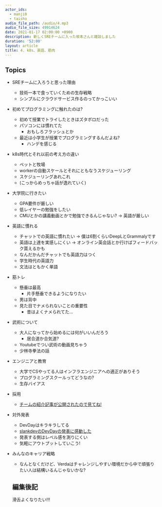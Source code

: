 ```yaml
---
actor_ids:
  - manji0
  - taisho
audio_file_path: /audio/4.mp3
audio_file_size: 49914624
date: 2021-01-17 02:00:00 +0900
description: 新しくSREチームに入った坂本さんと雑談しました
duration: '52:00'
layout: article
title: 4. k8s、英語、筋肉
---
```


## Topics
* SREチームに入ろうと思った理由
  * 技術一本で食っていくための生存戦略
  * シンプルにクラウドサービス作るのってかっこいい
* 初めてプログラミングに触れたのは?
  * 初めて授業でトライしたときはズタボロだった
  * パソコンには慣れてた
    * おもしろフラッシュとか
  * 最近は小学生が授業でプログラミングするんだよね?
    * ハンデを感じる
* k8s時代とそれ以前の考え方の違い
  * ペットと牧場
  * workerの自動スケールとそれにともなうスケジューリング
  * スケジューリングあれこれ
  * (こっからめっちゃ話が逸れていく)
* 大学院に行きたい
  * GPA要件が厳しい
  * 低レイヤーの勉強をしたい
  * CMUとかの講義動画とかで勉強できるんじゃない? → 英語が厳しい
* 英語に慣れる
  * チャットでの英語に慣れたい → 僕は6割くらいDeepLとGrammalyです
  * 英語は上達を実感しにくい → オンライン英会話とか行けばフィードバック貰えるかも
  * なんだかんだチャットでも英語力はつく
  * 学生時代の英語力
  * 文法はともかく単語
* 筋トレ
  * 懸垂は最高
    * 片手懸垂できるようになりたい
  * 男は背中
  * 見た目でナメられないことの重要性
    * 昔はよくナメられてた...
* 武術について
  * 大人になってから始めるには何がいいんだろう
    * 居合道か合気道?
  * Youtubeでつい武術の動画見ちゃう
  * 少林寺拳法の話
* エンジニアと教育
  * 大学でCSやってる人はインフラエンジニアへの適正がありそう
  * プログラミングスクールってどうなの?
  * 生存バイアス
* 採用
  * [チームの紹介記事が公開されたので見てね!](https://engineering.linecorp.com/ja/blog/verda-reliability-engineering-team/)
* 対外発表
  * DevDayはキラキラしてる
  * [slankdevのDevDayの発表に感動した](https://youtu.be/FV_TrlxnWQo)
  * 発表する側はレベル感を測りにくい
  * 気軽にアウトプットしていこう!
* みんなのキャリア戦略
  * なんとなくだけど、Verdaはチャレンジしやすい環境だから中で頑張りたい人は結構いるんじゃないかな?
  
  ## 編集後記
  滑舌よくなりたい!!!
